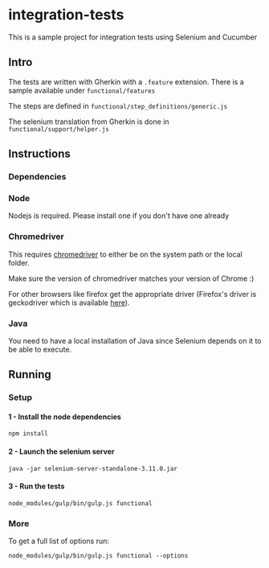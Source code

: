# integration-tests

This is a sample project for integration tests using Selenium and Cucumber

## Intro

The tests are written with Gherkin with a `.feature` extension. There is a sample available under `functional/features`

The steps are defined in `functional/step_definitions/generic.js`

The selenium translation from Gherkin is done in `functional/support/helper.js` 

## Instructions

### Dependencies

### Node

Nodejs is required. Please install one if you don't have one already

### Chromedriver

This requires [chromedriver](https://chromedriver.chromium.org/downloads) to either be on the system path or the local folder.

Make sure the version of chromedriver matches your version of Chrome :) 

For other browsers like firefox get the appropriate driver (Firefox's driver is geckodriver which is available [here](https://github.com/mozilla/geckodriver/releases)).

### Java
You need to have a local installation of Java since Selenium depends on it to be able to execute. 

## Running

### Setup

#### 1 - Install the node dependencies
`npm install`

#### 2 - Launch the selenium server
`java -jar selenium-server-standalone-3.11.0.jar`

#### 3 - Run the tests
`node_modules/gulp/bin/gulp.js functional`

### More

To get a full list of options run:

`node_modules/gulp/bin/gulp.js functional --options`
